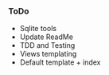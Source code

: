 ### ToDo ###

* Sqlite tools
* Update ReadMe
* TDD and Testing
* Views templating
* Default template + index
